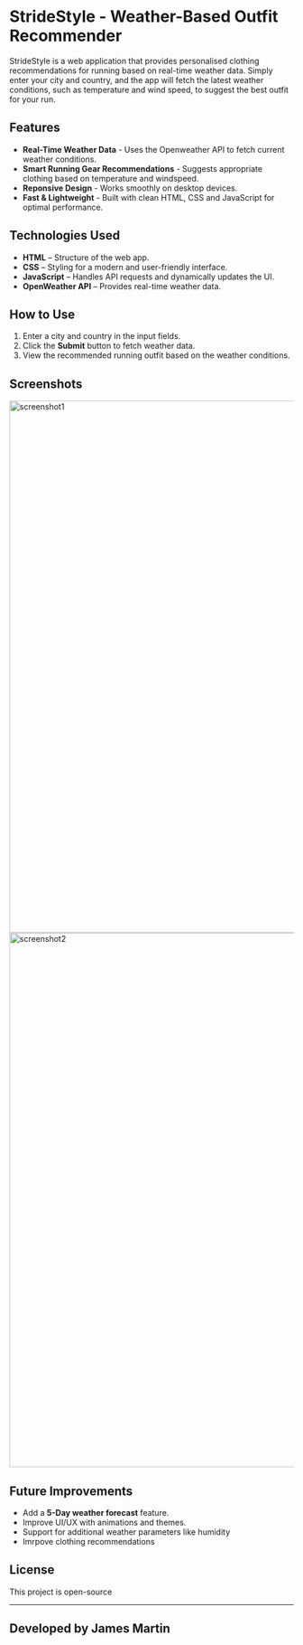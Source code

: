 # StrideStyle - Weather-Based Outfit Recommender

StrideStyle is a web application that provides personalised clothing recommendations for running based on real-time weather data. Simply enter your city and country, and the app will fetch the latest weather conditions, such as temperature and wind speed, to suggest the best outfit for your run.

## Features
- **Real-Time Weather Data** - Uses the Openweather API to fetch current weather conditions.
- **Smart Running Gear Recommendations** - Suggests appropriate clothing based on temperature and windspeed.
- **Reponsive Design** - Works smoothly on desktop devices.
- **Fast & Lightweight** - Built with clean HTML, CSS and JavaScript for optimal performance.

## Technologies Used
- **HTML** – Structure of the web app.
- **CSS** – Styling for a modern and user-friendly interface.
- **JavaScript** – Handles API requests and dynamically updates the UI.
- **OpenWeather API** – Provides real-time weather data.

## How to Use
1. Enter a city and country in the input fields.
2. Click the **Submit** button to fetch weather data.
3. View the recommended running outfit based on the weather conditions.

## Screenshots
<img width="942" alt="screenshot1" src="https://github.com/user-attachments/assets/3fc9c177-394f-4c0c-afb3-1f9024d955d1" />

<img width="946" alt="screenshot2" src="https://github.com/user-attachments/assets/740d38b0-636b-4179-a1f8-ee2ac7a33fd5" />

## Future Improvements
- Add a **5-Day weather forecast** feature.
- Improve UI/UX with animations and themes.
- Support for additional weather parameters like humidity
- Imrpove clothing recommendations

## License
This project is open-source 

---
Developed by James Martin
---


